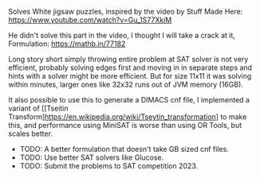 

Solves White jigsaw puzzles, inspired by the video by Stuff Made Here:
https://www.youtube.com/watch?v=Gu_1S77XkiM

He didn't solve this part in the video, I thought I will take a crack at it, 
Formulation: https://mathb.in/77182


Long story short simply throwing  entire problem  at SAT solver is not very efficient, probably 
solving edges first and moving in in separate steps and hints with a solver might be
more efficient. But for size 11x11 it was solving within minutes, larger ones like 32x32 runs
out of JVM memory (16GB).

It also possible to use this to generate a DIMACS cnf file, I implemented a variant of 
[[Tseitin Transform]https://en.wikipedia.org/wiki/Tseytin_transformation] to make this, and performance
using MiniSAT is worse than using OR Tools, but scales better. 

* TODO: A better formulation that doesn't take GB sized cnf files. 
* TODO: Use better SAT solvers like Glucose.
* TODO: Submit the problems to SAT competition 2023.


